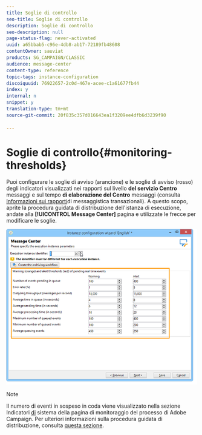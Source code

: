 ```yaml
---
title: Soglie di controllo
seo-title: Soglie di controllo
description: Soglie di controllo
seo-description: null
page-status-flag: never-activated
uuid: a65bbab5-c96e-4db8-ab17-72189fb48608
contentOwner: sauviat
products: SG_CAMPAIGN/CLASSIC
audience: message-center
content-type: reference
topic-tags: instance-configuration
discoiquuid: 76922657-2c0d-467e-acee-c1a61677fb44
index: y
internal: n
snippet: y
translation-type: tm+mt
source-git-commit: 20f835c357d016643ea1f3209ee4dfb6d3239f90

---
```



# Soglie di controllo{#monitoring-thresholds}

Puoi configurare le soglie di avviso (arancione) e le soglie di avviso (rosso) degli indicatori visualizzati nei rapporti sul livello **del servizio Centro** messaggi e sul tempo **di elaborazione del Centro** messaggi (consulta [Informazioni sui rapporti](../../message-center/using/about-transactional-messaging-reports.md)di messaggistica transazionali). A questo scopo, aprite la procedura guidata di distribuzione dell&#39;istanza di esecuzione, andate alla **[!UICONTROL Message Center]** pagina e utilizzate le frecce per modificare le soglie.

![](assets/messagecenter_monitor_events_001.png)

>[!NOTE]
>
>Il numero di eventi in sospeso in coda viene visualizzato nella sezione Indicatori [di](../../production/using/monitoring-processes.md#system-indicators) sistema della pagina di monitoraggio del processo di Adobe Campaign. Per ulteriori informazioni sulla procedura guidata di distribuzione, consulta [questa sezione](../../installation/using/deploying-an-instance.md#deployment-wizard).

